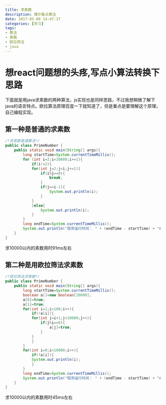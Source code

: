 ```yaml
---
title: 求素数
description: 偶尔看点算法
date: 2017-05-08 14:47:17
categories: [学习]
tags:
- 算法
- 素数
- 欧拉筛法
- java
---
```

# 想react问题想的头疼,写点小算法转换下思路
下面就是用java求素数的两种算法，js实现也是同样思路，不过我想稍微了解下java的语言特点。欧拉算法原理百度一下就知道了，但是重点是要理解这个原理，自己编程实现。
<!--more-->
## 第一种是普通的求素数
```java
/*求素数普通算法*/
public class PrimeNumber {
	public static void main(String[] args){
		long startTime=System.currentTimeMillis();
		for (int i=2;i<10000;i+=1){
			if(i!=2){
			for(int j=2;j<i;j+=1){
				if(i%j==0){
					break;
				}
				if(j==i-1){
					System.out.println(i);
				}
			}
			}else{
				System.out.println(i);
			}
		}
		long endTime=System.currentTimeMillis();
		System.out.println("程序运行时间： " + (endTime - startTime) + "ms");
	}
}
```
求10000以内的素数用时91ms左右
## 第二种是用欧拉筛法求素数
```java
/*欧拉筛法求素数*/
public class PrimeNumber {
	public static void main(String[] args){
		long startTime=System.currentTimeMillis();
		boolean a[]=new boolean[10000];
		a[0]=true;
		a[1]=true;
		for(int i=1;i<100;i++){
			if(!a[i]){
			for(int j=i+1;j<10000;j++){
				if(j%i==0){
					a[j]=true;
				}
			}
			}			
		}
		for(int i=0;i<10000;i++){
			if(!a[i]){
			System.out.println(i);
			}
		}
		long endTime=System.currentTimeMillis();
		System.out.println("程序运行时间： " + (endTime - startTime) + "ms");  
	}
}

```
求10000以内的素数用时45ms左右